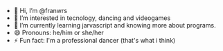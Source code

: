 - 👋 Hi, I’m @franwrs
- 👀 I’m interested in tecnology, dancing and videogames 
- 🌱 I’m currently learning jarvascript and knowing more about programs.
- 😄 Pronouns: he/him or she/her
- ⚡ Fun fact: I'm a professional dancer (that's what i think)

<!---
franwrs/franwrs is a ✨ special ✨ repository because its `README.md` (this file) appears on your GitHub profile.
You can click the Preview link to take a look at your changes.
--->
